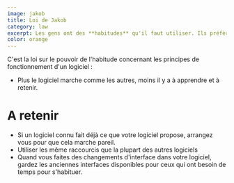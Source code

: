 ```yaml
---
image: jakob
title: Loi de Jakob
category: law
excerpt: Les gens ont des **habitudes** qu'il faut utiliser. Ils préfèrent que votre logiciel marche avec les même principes qu'ils ont appris dans d'autres logiciels.
color: orange
---
```


C'est la loi sur le pouvoir de l'habitude concernant les principes de fonctionnement d'un logiciel :

- Plus le logiciel marche comme les autres, moins il y a à apprendre et à retenir.

# A retenir

- Si un logiciel connu fait déjà ce que votre logiciel propose, arrangez vous pour que cela marche pareil.
- Utiliser les même raccourcis que la plupart des autres logiciels
- Quand vous faites des changements d'interface dans votre logiciel, gardez les anciennes interfaces disponibles pour ceux qui ont besoin de temps pour s'habituer.
